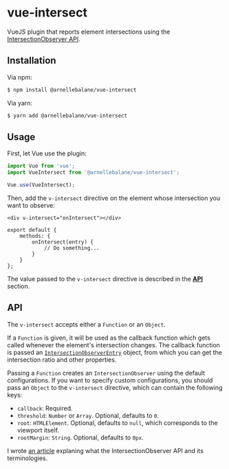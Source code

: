 # vue-intersect

VueJS plugin that reports element intersections using the [IntersectionObserver API][1].


## Installation

Via npm:

```bash
$ npm install @arnellebalane/vue-intersect
```

Via yarn:

```bash
$ yarn add @arnellebalane/vue-intersect
```


## Usage

First, let Vue use the plugin:

```js
import Vue from 'vue';
import VueIntersect from '@arnellebalane/vue-intersect';

Vue.use(VueIntersect);
```

Then, add the `v-intersect` directive on the element whose intersection you
want to observe:

```vue
<div v-intersect="onIntersect"></div>

export default {
    methods: {
        onIntersect(entry) {
            // Do something...
        }
    }
};
```

The value passed to the `v-intersect` directive is described in the
[**API**](#api) section.


## API

The `v-intersect` accepts either a `Function` or an `Object`.

If a `Function` is given, it will be used as the callback function which gets
called whenever the element's intersection changes. The callback function is
passed an [`IntersectionObserverEntry`][2] object, from which you can get the
intersection ratio and other properties.

Passing a `Function` creates an `IntersectionObserver` using the default
configurations. If you want to specify custom configurations, you should pass
an `Object` to the `v-intersect` directive, which can contain the following keys:

- `callback`: Required.
- `threshold`: `Number` or `Array`. Optional, defaults to `0`.
- `root`: `HTMLElement`. Optional, defaults to `null`, which corresponds to the
    viewport itself.
- `rootMargin`: `String`. Optional, defaults to `0px`.

I wrote [an article][3] explaning what the IntersectionObserver API and its
terminologies.

[1]: https://developer.mozilla.org/en-US/docs/Web/API/Intersection_Observer_API
[2]: https://developer.mozilla.org/en-US/docs/Web/API/IntersectionObserverEntry
[3]: https://blog.arnellebalane.com/the-intersection-observer-api-d441be0b088d
